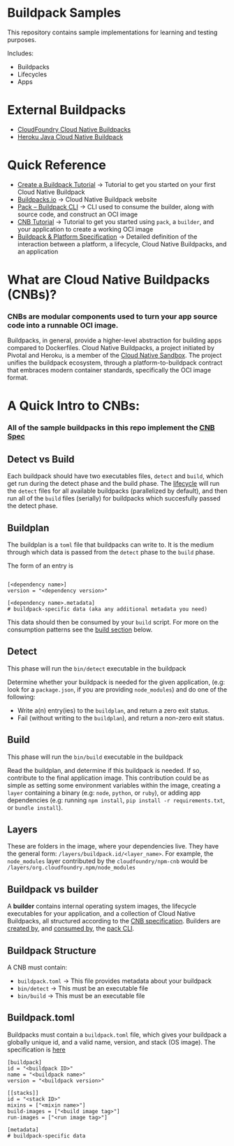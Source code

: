 # Buildpack Samples

This repository contains sample implementations for learning and testing purposes.

Includes:
- Buildpacks
- Lifecycles
- Apps

# External Buildpacks
* [CloudFoundry Cloud Native Buildpacks](https://hub.docker.com/r/cloudfoundry/cnb)
* [Heroku Java Cloud Native Buildpack](https://github.com/heroku/java-buildpack)

# Quick Reference
- [Create a Buildpack Tutorial](https://buildpacks.io/docs/buildpack-author-guide/create-buildpack/) &rarr; Tutorial to get you started on your first Cloud Native Buildpack
- [Buildpacks.io](https://buildpacks.io/) &rarr; Cloud Native Buildpack website
- [Pack – Buildpack CLI](https://github.com/buildpacks/pack) &rarr; CLI used to consume the builder, along with source code, and construct an OCI image
- [CNB Tutorial](https://buildpacks.io/docs/app-journey/) &rarr; Tutorial to get you started using `pack`, a `builder`, and your application to create a working OCI image 
- [Buildpack & Platform Specification](https://github.com/buildpacks/spec) &rarr; Detailed definition of the interaction between a platform, a lifecycle, Cloud Native Buildpacks, and an application

# What are Cloud Native Buildpacks (CNBs)?
### CNBs  are modular components used to turn your app source code into a runnable OCI image. 
Buildpacks, in general, provide a higher-level abstraction for building apps compared to Dockerfiles. Cloud Native Buildpacks, a project initiated by Pivotal and Heroku, is a member of the [Cloud Native Sandbox](https://www.cncf.io/). The project unifies the buildpack ecosystem, through a platform-to-buildpack contract that embraces modern container standards, specifically the OCI image format. 

# A Quick Intro to CNBs:
### All of the sample buildpacks in this repo implement the [CNB Spec](https://github.com/buildpacks/spec/blob/master/buildpack.md)

## Detect vs Build
Each buildpack should have two executables files, `detect` and `build`, which get run during the detect phase and the build phase. The [lifecycle](https://github.com/buildpacks/lifecycle) will run the `detect` files for all available buildpacks (parallelized by default), and then run all of the `build` files (serially) for buildpacks which succesfully passed the detect phase.

## Buildplan 
The buildplan is a `toml` file that buildpacks can write to. It is the medium through which data is passed from the `detect` phase to the `build` phase. 

The form of an entry is 
```

[<dependency name>]
version = "<dependency version>"

[<dependency name>.metadata]
# buildpack-specific data (aka any additional metadata you need)

```
This data should then be consumed by your `build` script. For more on the consumption patterns see the [build section](#build) below.

## Detect
This phase will run the `bin/detect` executable in the buildpack

Determine whether your buildpack is needed for the given application, (e.g: look for a `package.json`, if you are providing `node_modules`) and do one of the following:
  - Write a(n) entry(ies) to the `buildplan`, and return a zero exit status.
  - Fail (without writing to the `buildplan`), and return a non-zero exit status. 

## Build
This phase will run the `bin/build` executable in the buildpack

Read the buildplan, and determine if this buildpack is needed. If so, contribute to the final application image. This contribution could be as simple as setting some environment variables within the image, creating a `layer` containing a binary (e.g: `node`, `python`, or `ruby`), or adding app dependencies (e.g: running `npm install`, `pip install -r requirements.txt`, or `bundle install`).

## Layers
These are folders in the image, where your dependencies live. They have the general form: `/layers/buildpack.id/<layer_name>`. For example, the `node_modules` layer contributed by the `cloudfoundry/npm-cnb` would be `/layers/org.cloudfoundry.npm/node_modules`


## Buildpack vs builder
A **builder** contains internal operating system images, the lifecycle executables for your application, and a collection of Cloud Native Buildpacks, all structured according to the [CNB specification](https://github.com/buildpacks/spec). Builders are [created by](https://buildpacks.io/docs/operator-guide/create-a-builder/#2-create-builder), and [consumed by](https://buildpacks.io/docs/operator-guide/create-a-builder/#3-use-your-builder), the [pack CLI](https://github.com/buildpacks/pack). 

## Buildpack Structure
A CNB must contain:
- `buildpack.toml` &rarr; This file provides metadata about your buildpack
- `bin/detect` &rarr; This must be an executable file
- `bin/build` &rarr; This must be an executable file

## Buildpack.toml
Buildpacks must contain a `buildpack.toml` file, which gives your buildpack a globally unique id, and a valid name, version, and stack (OS image). The specification is [here](https://github.com/buildpacks/spec/blob/master/buildpack.md#buildpacktoml-toml)

```
[buildpack]
id = "<buildpack ID>"
name = "<buildpack name>"
version = "<buildpack version>"

[[stacks]]
id = "<stack ID>"
mixins = ["<mixin name>"]
build-images = ["<build image tag>"]
run-images = ["<run image tag>"]

[metadata]
# buildpack-specific data
```
